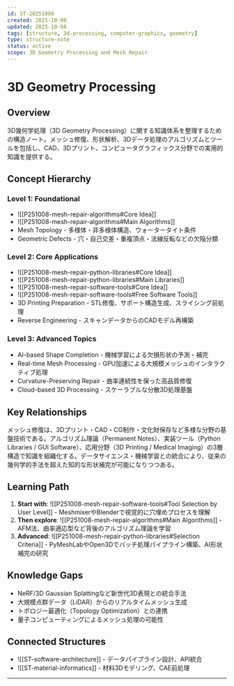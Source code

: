 ```yaml
---
id: ST-20251008
created: 2025-10-08
updated: 2025-10-08
tags: [structure, 3d-processing, computer-graphics, geometry]
type: structure-note
status: active
scope: 3D Geometry Processing and Mesh Repair
---
```


# 3D Geometry Processing

## Overview
3D幾何学処理（3D Geometry Processing）に関する知識体系を整理するための構造ノート。メッシュ修復、形状解析、3Dデータ処理のアルゴリズムとツールを包括し、CAD、3Dプリント、コンピュータグラフィックス分野での実用的知識を提供する。

## Concept Hierarchy

### Level 1: Foundational
- ![[P251008-mesh-repair-algorithms#Core Idea]]
- ![[P251008-mesh-repair-algorithms#Main Algorithms]]
- Mesh Topology - 多様体・非多様体構造、ウォータータイト条件
- Geometric Defects - 穴・自己交差・重複頂点・法線反転などの欠陥分類

### Level 2: Core Applications
- ![[P251008-mesh-repair-python-libraries#Core Idea]]
- ![[P251008-mesh-repair-python-libraries#Main Libraries]]
- ![[P251008-mesh-repair-software-tools#Core Idea]]
- ![[P251008-mesh-repair-software-tools#Free Software Tools]]
- 3D Printing Preparation - STL修復、サポート構造生成、スライシング前処理
- Reverse Engineering - スキャンデータからのCADモデル再構築

### Level 3: Advanced Topics
- AI-based Shape Completion - 機械学習による欠損形状の予測・補完
- Real-time Mesh Processing - GPU加速による大規模メッシュのインタラクティブ処理
- Curvature-Preserving Repair - 曲率連続性を保った高品質修復
- Cloud-based 3D Processing - スケーラブルな分散3D処理基盤

## Key Relationships
メッシュ修復は、3Dプリント・CAD・CG制作・文化財保存など多様な分野の基盤技術である。アルゴリズム理論（Permanent Notes）、実装ツール（Python Libraries / GUI Software）、応用分野（3D Printing / Medical Imaging）の3層構造で知識を組織化する。データサイエンス・機械学習との統合により、従来の幾何学的手法を超えた知的な形状補完が可能になりつつある。

## Learning Path
1. **Start with**: ![[P251008-mesh-repair-software-tools#Tool Selection by User Level]] - MeshmixerやBlenderで視覚的に穴埋めプロセスを理解
2. **Then explore**: ![[P251008-mesh-repair-algorithms#Main Algorithms]] - AFM法、曲率適応型など背後のアルゴリズム理論を学習
3. **Advanced**: ![[P251008-mesh-repair-python-libraries#Selection Criteria]] - PyMeshLabやOpen3Dでバッチ処理パイプライン構築、AI形状補完の研究

## Knowledge Gaps
- NeRF/3D Gaussian Splattingなど新世代3D表現との統合手法
- 大規模点群データ（LiDAR）からのリアルタイムメッシュ生成
- トポロジー最適化（Topology Optimization）との連携
- 量子コンピューティングによるメッシュ処理の可能性

## Connected Structures
- ![[ST-software-architecture]] - データパイプライン設計、API統合
- ![[ST-material-informatics]] - 材料3Dモデリング、CAE前処理

---

